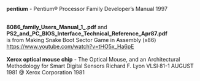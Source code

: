 <b>pentium</b> - Pentium® Processor Family Developer’s Manual 1997
<br /><br />

<b>8086_family_Users_Manual_1_.pdf</b> and <b>PS2_and_PC_BIOS_Interface_Technical_Reference_Apr87.pdf</b> 
<br />
is from Making Snake Boot Sector Game in Assembly (x86) https://www.youtube.com/watch?v=tHO5x_Ha6pE
<br />
<br />
<b>Xerox optical mouse chip</b> - The Optical Mouse, 
and an Architectural Methodology for Smart Digital Sensors 
Richard F. Lyon 
VLSI·81-1 AUGUST 1981 
@ Xerox Corporation 1981
<br />

